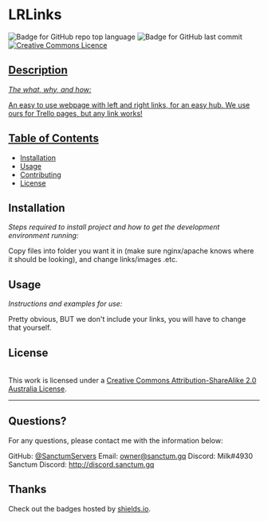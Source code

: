 # LRLinks

  ![Badge for GitHub repo top language](https://img.shields.io/github/languages/top/SanctumServers/LRLinks?style=flat&logo=appveyor) ![Badge for GitHub last commit](https://img.shields.io/github/last-commit/SanctumServers/LRLinks?style=flat&logo=appveyor) <a rel="license" href="http://creativecommons.org/licenses/by-sa/2.0/au/"><img alt="Creative Commons Licence" style="border-width:0" src="https://i.creativecommons.org/l/by-sa/2.0/au/88x31.png"/>


  ## Description

  *The what, why, and how:*

  An easy to use webpage with left and right links, for an easy hub. We use ours for Trello pages, but any link works!

  ## Table of Contents
  * [Installation](#installation)
  * [Usage](#usage)
  * [Contributing](#contributing)
  * [License](#license)

  ## Installation

  *Steps required to install project and how to get the development environment running:*

  Copy files into folder you want it in (make sure nginx/apache knows where it should be looking), and change links/images .etc.

  ## Usage

  *Instructions and examples for use:*

  Pretty obvious, BUT we don't include your links, you will have to change that yourself.

  ## License

  </a><br />This work is licensed under a <a rel="license" href="http://creativecommons.org/licenses/by-sa/2.0/au/">Creative Commons Attribution-ShareAlike 2.0 Australia License</a>.

  ---

  ## Questions?

  For any questions, please contact me with the information below:

  GitHub: [@SanctumServers](https://api.github.com/users/SanctumServers)
  Email: owner@sanctum.gq
  Discord: Milk#4930
  Sanctum Discord: http://discord.sanctum.gq


  ## Thanks
  Check out the badges hosted by [shields.io](https://shields.io/).
